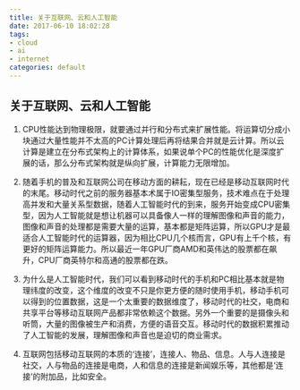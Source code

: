 ```yaml
---
title: 关于互联网、云和人工智能
date: 2017-06-10 18:02:28
tags:
- cloud
- ai
- internet
categories: default
---
```


关于互联网、云和人工智能
---
1. CPU性能达到物理极限，就要通过并行和分布式来扩展性能。将运算切分成小块通过大量性能并不太高的PC计算处理后再将结果合并就是云计算。所以云计算是建立在分布式架构上的计算体系，如果说单个PC的性能优化是深度扩展的话，那么分布式架构就是纵向扩展，计算能力无限增加。

2. 随着手机的普及和互联网公司在移动方面的耕耘，现在已经是移动互联网时代的末尾。移动时代之前的服务器基本术属于IO密集型服务，技术难点在于处理高并发和大量关系型数据，随着人工智能时代的到来，服务开始变成CPU密集型，因为人工智能就是想让机器可以具备像人一样的理解图像和声音的能力，图像和声音的处理都是需要大量的运算，基本都是矩阵运算，所以GPU才是最适合人工智能时代的运算器，因为相比CPU几个核而言，GPU有上千个核，有更好的矩阵运算能力。所以最近一年GPU厂商AMD和英伟达的股票都在飙升，CPU厂商英特尔和高通的股票都在跌。

3. 为什么是人工智能时代，我们可以看到移动时代的手机和PC相比基本就是物理纬度的改变，这个维度的改变不只是你更方便的随时使用手机，移动手机可以得到的位置数据，这是一个太重要的数据维度了，移动时代的社交，电商和共享平台等移动互联网产品都非常依赖这个数据。另外一个重要的是摄像头和听筒，大量的图像被生产和消费，方便的语音交互。移动时代的数据积累推动了人工智能的发展，理解图像和声音也是迫切的商业需求。

4. 互联网包括移动互联网的本质的‘连接’，连接人、物品、信息。人与人连接是社交，人与物品的连接是电商，人和信息的连接是新闻娱乐等，其他都是‘连接’的附加品，比如安全。
